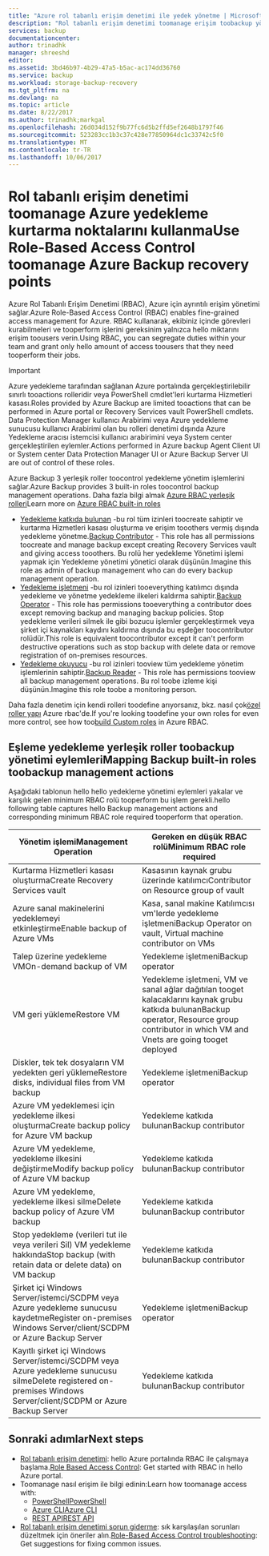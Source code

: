 ```yaml
---
title: "Azure rol tabanlı erişim denetimi ile yedek yönetme | Microsoft Docs"
description: "Rol tabanlı erişim denetimi toomanage erişim toobackup yönetim işlemlerini kurtarma Hizmetleri kasasına kullanın."
services: backup
documentationcenter: 
author: trinadhk
manager: shreeshd
editor: 
ms.assetid: 3bd46b97-4b29-47a5-b5ac-ac174dd36760
ms.service: backup
ms.workload: storage-backup-recovery
ms.tgt_pltfrm: na
ms.devlang: na
ms.topic: article
ms.date: 8/22/2017
ms.author: trinadhk;markgal
ms.openlocfilehash: 26d034d152f9b77fc6d5b2ffd5ef2648b1797f46
ms.sourcegitcommit: 523283cc1b3c37c428e77850964dc1c33742c5f0
ms.translationtype: MT
ms.contentlocale: tr-TR
ms.lasthandoff: 10/06/2017
---
```

# <a name="use-role-based-access-control-toomanage-azure-backup-recovery-points"></a><span data-ttu-id="9019f-103">Rol tabanlı erişim denetimi toomanage Azure yedekleme kurtarma noktalarını kullanma</span><span class="sxs-lookup"><span data-stu-id="9019f-103">Use Role-Based Access Control toomanage Azure Backup recovery points</span></span>
<span data-ttu-id="9019f-104">Azure Rol Tabanlı Erişim Denetimi (RBAC), Azure için ayrıntılı erişim yönetimi sağlar.</span><span class="sxs-lookup"><span data-stu-id="9019f-104">Azure Role-Based Access Control (RBAC) enables fine-grained access management for Azure.</span></span> <span data-ttu-id="9019f-105">RBAC kullanarak, ekibiniz içinde görevleri kurabilmeleri ve tooperform işlerini gereksinim yalnızca hello miktarını erişim toousers verin.</span><span class="sxs-lookup"><span data-stu-id="9019f-105">Using RBAC, you can segregate duties within your team and grant only hello amount of access toousers that they need tooperform their jobs.</span></span>

> [!IMPORTANT]
> <span data-ttu-id="9019f-106">Azure yedekleme tarafından sağlanan Azure portalında gerçekleştirilebilir sınırlı tooactions rolleridir veya PowerShell cmdlet'leri kurtarma Hizmetleri kasası.</span><span class="sxs-lookup"><span data-stu-id="9019f-106">Roles provided by Azure Backup are limited tooactions that can be performed in Azure portal or Recovery Services vault PowerShell cmdlets.</span></span> <span data-ttu-id="9019f-107">Data Protection Manager kullanıcı Arabirimi veya Azure yedekleme sunucusu kullanıcı Arabirimi olan bu rolleri denetimi dışında Azure Yedekleme aracısı istemcisi kullanıcı arabirimini veya System center gerçekleştirilen eylemler.</span><span class="sxs-lookup"><span data-stu-id="9019f-107">Actions performed in Azure backup Agent Client UI or System center Data Protection Manager UI or Azure Backup Server UI are out of control of these roles.</span></span>

<span data-ttu-id="9019f-108">Azure Backup 3 yerleşik roller toocontrol yedekleme yönetim işlemlerini sağlar.</span><span class="sxs-lookup"><span data-stu-id="9019f-108">Azure Backup provides 3 built-in roles toocontrol backup management operations.</span></span> <span data-ttu-id="9019f-109">Daha fazla bilgi almak [Azure RBAC yerleşik rolleri](../active-directory/role-based-access-built-in-roles.md)</span><span class="sxs-lookup"><span data-stu-id="9019f-109">Learn more on [Azure RBAC built-in roles](../active-directory/role-based-access-built-in-roles.md)</span></span>

* <span data-ttu-id="9019f-110">[Yedekleme katkıda bulunan](../active-directory/role-based-access-built-in-roles.md#backup-contributor) -bu rol tüm izinleri toocreate sahiptir ve kurtarma Hizmetleri kasası oluşturma ve erişim tooothers vermiş dışında yedekleme yönetme.</span><span class="sxs-lookup"><span data-stu-id="9019f-110">[Backup Contributor](../active-directory/role-based-access-built-in-roles.md#backup-contributor) - This role has all permissions toocreate and manage backup except creating Recovery Services vault and giving access tooothers.</span></span> <span data-ttu-id="9019f-111">Bu rolü her yedekleme Yönetimi işlemi yapmak için Yedekleme yönetimi yönetici olarak düşünün.</span><span class="sxs-lookup"><span data-stu-id="9019f-111">Imagine this role as admin of backup management who can do every backup management operation.</span></span>
* <span data-ttu-id="9019f-112">[Yedekleme işletmeni](../active-directory/role-based-access-built-in-roles.md#backup-operator) -bu rol izinleri tooeverything katılımcı dışında yedekleme ve yönetme yedekleme ilkeleri kaldırma sahiptir.</span><span class="sxs-lookup"><span data-stu-id="9019f-112">[Backup Operator](../active-directory/role-based-access-built-in-roles.md#backup-operator) - This role has permissions tooeverything a contributor does except removing backup and managing backup policies.</span></span> <span data-ttu-id="9019f-113">Stop yedekleme verileri silmek ile gibi bozucu işlemler gerçekleştirmek veya şirket içi kaynakları kaydını kaldırma dışında bu eşdeğer toocontributor rolüdür.</span><span class="sxs-lookup"><span data-stu-id="9019f-113">This role is equivalent toocontributor except it can't perform destructive operations such as stop backup with delete data or remove registration of on-premises resources.</span></span>
* <span data-ttu-id="9019f-114">[Yedekleme okuyucu](../active-directory/role-based-access-built-in-roles.md#backup-reader) -bu rol izinleri tooview tüm yedekleme yönetim işlemlerinin sahiptir.</span><span class="sxs-lookup"><span data-stu-id="9019f-114">[Backup Reader](../active-directory/role-based-access-built-in-roles.md#backup-reader) - This role has permissions tooview all backup management operations.</span></span> <span data-ttu-id="9019f-115">Bu rol toobe izleme kişi düşünün.</span><span class="sxs-lookup"><span data-stu-id="9019f-115">Imagine this role toobe a monitoring person.</span></span>

<span data-ttu-id="9019f-116">Daha fazla denetim için kendi rolleri toodefine arıyorsanız, bkz. nasıl çok[özel roller yapı](../active-directory/role-based-access-control-custom-roles.md) Azure rbac'de.</span><span class="sxs-lookup"><span data-stu-id="9019f-116">If you're looking toodefine your own roles for even more control, see how too[build Custom roles](../active-directory/role-based-access-control-custom-roles.md) in Azure RBAC.</span></span>



## <a name="mapping-backup-built-in-roles-toobackup-management-actions"></a><span data-ttu-id="9019f-117">Eşleme yedekleme yerleşik roller toobackup yönetimi eylemleri</span><span class="sxs-lookup"><span data-stu-id="9019f-117">Mapping Backup built-in roles toobackup management actions</span></span>
<span data-ttu-id="9019f-118">Aşağıdaki tablonun hello hello yedekleme yönetimi eylemleri yakalar ve karşılık gelen minimum RBAC rolü tooperform bu işlem gerekli.</span><span class="sxs-lookup"><span data-stu-id="9019f-118">hello following table captures hello Backup management actions and corresponding minimum RBAC role required tooperform that operation.</span></span>

| <span data-ttu-id="9019f-119">Yönetim işlemi</span><span class="sxs-lookup"><span data-stu-id="9019f-119">Management Operation</span></span> | <span data-ttu-id="9019f-120">Gereken en düşük RBAC rolü</span><span class="sxs-lookup"><span data-stu-id="9019f-120">Minimum RBAC role required</span></span> |
| --- | --- |
| <span data-ttu-id="9019f-121">Kurtarma Hizmetleri kasası oluşturma</span><span class="sxs-lookup"><span data-stu-id="9019f-121">Create Recovery Services vault</span></span> | <span data-ttu-id="9019f-122">Kasasının kaynak grubu üzerinde katılımcı</span><span class="sxs-lookup"><span data-stu-id="9019f-122">Contributor on Resource group of vault</span></span> |
| <span data-ttu-id="9019f-123">Azure sanal makinelerini yedeklemeyi etkinleştirme</span><span class="sxs-lookup"><span data-stu-id="9019f-123">Enable backup of Azure VMs</span></span> | <span data-ttu-id="9019f-124">Kasa, sanal makine Katılımcısı vm'lerde yedekleme işletmeni</span><span class="sxs-lookup"><span data-stu-id="9019f-124">Backup Operator on vault, Virtual machine contributor on VMs</span></span> |
| <span data-ttu-id="9019f-125">Talep üzerine yedekleme VM</span><span class="sxs-lookup"><span data-stu-id="9019f-125">On-demand backup of VM</span></span> | <span data-ttu-id="9019f-126">Yedekleme işletmeni</span><span class="sxs-lookup"><span data-stu-id="9019f-126">Backup operator</span></span> |
| <span data-ttu-id="9019f-127">VM geri yükleme</span><span class="sxs-lookup"><span data-stu-id="9019f-127">Restore VM</span></span> | <span data-ttu-id="9019f-128">Yedekleme işletmeni, VM ve sanal ağlar dağıtılan tooget kalacaklarını kaynak grubu katkıda bulunan</span><span class="sxs-lookup"><span data-stu-id="9019f-128">Backup operator, Resource group contributor in which VM and Vnets are going tooget deployed</span></span> |
| <span data-ttu-id="9019f-129">Diskler, tek tek dosyaların VM yedekten geri yükleme</span><span class="sxs-lookup"><span data-stu-id="9019f-129">Restore disks, individual files from VM backup</span></span> | <span data-ttu-id="9019f-130">Yedekleme işletmeni</span><span class="sxs-lookup"><span data-stu-id="9019f-130">Backup operator</span></span> |
| <span data-ttu-id="9019f-131">Azure VM yedeklemesi için yedekleme ilkesi oluşturma</span><span class="sxs-lookup"><span data-stu-id="9019f-131">Create backup policy for Azure VM backup</span></span> | <span data-ttu-id="9019f-132">Yedekleme katkıda bulunan</span><span class="sxs-lookup"><span data-stu-id="9019f-132">Backup contributor</span></span> |
| <span data-ttu-id="9019f-133">Azure VM yedekleme, yedekleme ilkesini değiştirme</span><span class="sxs-lookup"><span data-stu-id="9019f-133">Modify backup policy of Azure VM backup</span></span> | <span data-ttu-id="9019f-134">Yedekleme katkıda bulunan</span><span class="sxs-lookup"><span data-stu-id="9019f-134">Backup contributor</span></span> |
| <span data-ttu-id="9019f-135">Azure VM yedekleme, yedekleme ilkesi silme</span><span class="sxs-lookup"><span data-stu-id="9019f-135">Delete backup policy of Azure VM backup</span></span> | <span data-ttu-id="9019f-136">Yedekleme katkıda bulunan</span><span class="sxs-lookup"><span data-stu-id="9019f-136">Backup contributor</span></span> |
| <span data-ttu-id="9019f-137">Stop yedekleme (verileri tut ile veya verileri Sil) VM yedekleme hakkında</span><span class="sxs-lookup"><span data-stu-id="9019f-137">Stop backup (with retain data or delete data) on VM backup</span></span> | <span data-ttu-id="9019f-138">Yedekleme katkıda bulunan</span><span class="sxs-lookup"><span data-stu-id="9019f-138">Backup contributor</span></span> |
| <span data-ttu-id="9019f-139">Şirket içi Windows Server/istemci/SCDPM veya Azure yedekleme sunucusu kaydetme</span><span class="sxs-lookup"><span data-stu-id="9019f-139">Register on-premises Windows Server/client/SCDPM or Azure Backup Server</span></span> | <span data-ttu-id="9019f-140">Yedekleme işletmeni</span><span class="sxs-lookup"><span data-stu-id="9019f-140">Backup operator</span></span> |
| <span data-ttu-id="9019f-141">Kayıtlı şirket içi Windows Server/istemci/SCDPM veya Azure yedekleme sunucusu silme</span><span class="sxs-lookup"><span data-stu-id="9019f-141">Delete registered on-premises Windows Server/client/SCDPM or Azure Backup Server</span></span> | <span data-ttu-id="9019f-142">Yedekleme katkıda bulunan</span><span class="sxs-lookup"><span data-stu-id="9019f-142">Backup contributor</span></span> |

## <a name="next-steps"></a><span data-ttu-id="9019f-143">Sonraki adımlar</span><span class="sxs-lookup"><span data-stu-id="9019f-143">Next steps</span></span>
* <span data-ttu-id="9019f-144">[Rol tabanlı erişim denetimi](../active-directory/role-based-access-control-configure.md): hello Azure portalında RBAC ile çalışmaya başlama.</span><span class="sxs-lookup"><span data-stu-id="9019f-144">[Role Based Access Control](../active-directory/role-based-access-control-configure.md): Get started with RBAC in hello Azure portal.</span></span>
* <span data-ttu-id="9019f-145">Toomanage nasıl erişim ile bilgi edinin:</span><span class="sxs-lookup"><span data-stu-id="9019f-145">Learn how toomanage access with:</span></span>
  * [<span data-ttu-id="9019f-146">PowerShell</span><span class="sxs-lookup"><span data-stu-id="9019f-146">PowerShell</span></span>](../active-directory/role-based-access-control-manage-access-powershell.md)
  * [<span data-ttu-id="9019f-147">Azure CLI</span><span class="sxs-lookup"><span data-stu-id="9019f-147">Azure CLI</span></span>](../active-directory/role-based-access-control-manage-access-azure-cli.md)
  * [<span data-ttu-id="9019f-148">REST API</span><span class="sxs-lookup"><span data-stu-id="9019f-148">REST API</span></span>](../active-directory/role-based-access-control-manage-access-rest.md)
* <span data-ttu-id="9019f-149">[Rol tabanlı erişim denetimi sorun giderme](../active-directory/role-based-access-control-troubleshooting.md): sık karşılaşılan sorunları düzeltmek için öneriler alın.</span><span class="sxs-lookup"><span data-stu-id="9019f-149">[Role-Based Access Control troubleshooting](../active-directory/role-based-access-control-troubleshooting.md): Get suggestions for fixing common issues.</span></span>
